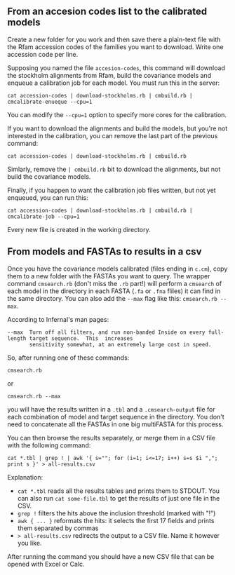 ## From an accesion codes list to the calibrated models

Create a new folder for you work and then save there a plain-text file with
the Rfam accession codes of the families you want to download.
Write one accession code per line. 

Supposing you named the file `accesion-codes`, this command will download the
stockholm alignments from Rfam, build the covariance models and enqueue a
calibration job for each model. You must run this in the server:

`cat accession-codes | download-stockholms.rb | cmbuild.rb | cmcalibrate-enueque --cpu=1`

You can modify the `--cpu=1` option to specify more cores for the calibration.

If you want to download the alignments and build the models, but you're not
interested in the calibration, you can remove the last part of the previous command:

`cat accession-codes | download-stockholms.rb | cmbuild.rb`

Simlarly, remove the `| cmbuild.rb` bit to download the alignments, but
not build the covariance models.

Finally, if you happen to want the calibration job files written, but not yet
enqueued, you can run this:

`cat accession-codes | download-stockholms.rb | cmbuild.rb | cmcalibrate-job --cpu=1`

Every new file is created in the working directory.

## From models and FASTAs to results in a csv

Once you have the covariance models calibrated (files ending in `c.cm`), copy
them to a new folder with the FASTAs you want to query. The wrapper command
`cmsearch.rb` (don't miss the `.rb` part!) will perform a `cmsearch` of each
model in the directory in each FASTA (`.fa` or `.fna` fliles) it can find in
the same directory. You can also add the `--max` flag like this: `cmsearch.rb --max`.

According to Infernal's man pages:

    --max  Turn off all filters, and run non-banded Inside on every full-length target sequence.  This  increases
           sensitivity somewhat, at an extremely large cost in speed.

So, after running one of these commands:

`cmsearch.rb`

or

`cmsearch.rb --max`

you will have the results written in a `.tbl` and a `.cmsearch-output` file
for each combination of model and target sequence in the directory. You don't
need to concatenate all the FASTAs in one big multiFASTA for this process.

You can then browse the results separately, or merge them in a CSV file with
the following command:

`cat *.tbl | grep ! | awk '{ s=""; for (i=1; i<=17; i++) s=s $i ","; print s }' > all-results.csv`

Explanation:

* `cat *.tbl` reads all the results tables and prints them to STDOUT. You can
  also run `cat some-file.tbl` to get the results of just one file in the CSV.
* `grep !` filters the hits above the inclusion threshold (marked with "!")
* `awk { ... }` reformats the hits: it selects the first 17 fields and prints them separated by commas
* `> all-results.csv` redirects the output to a CSV file. Name it however you like.

After running the command you should have a new CSV file that can be opened with Excel or Calc.
